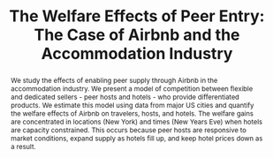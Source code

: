 ---
layout:
title: "The Welfare Effects of Peer Entry: The Case of Airbnb and the Accommodation Industry"
category: research
abstract: We study the effects of enabling peer supply through Airbnb in the accommodation industry.  We present a model of competition between flexible and dedicated sellers - peer hosts and hotels - who provide differentiated products. We estimate this model using data from major US cities and quantify the welfare effects of Airbnb on travelers, hosts, and hotels. The welfare gains are concentrated in locations (New York) and times (New Years Eve) when hotels are capacity constrained. This occurs because peer hosts are responsive to market conditions, expand supply as hotels fill up, and keep hotel prices down as a result.
link: "/assets/airbnb_welfare_paper.pdf"
order: 1
published: 1
appendix: "/assets/airbnb_welfare_paper_appendix.pdf"
code: "https://www.openicpsr.org/openicpsr/project/154841/version/V1/view"
journal: American Economic Review (2022)
coauthors: (with <a href = "https://sites.google.com/site/chiarafarronato/"> Chiara Farronato</a>)
js: "toggleMe('market'); return false;"
js_abbrev: 'market'
bibjs: "toggleMe('market'); return false;"
bib_abbrev: 'market_bib'
---